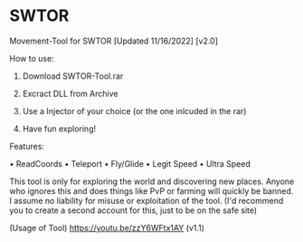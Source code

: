 # SWTOR
Movement-Tool for SWTOR
[Updated 11/16/2022]
[v2.0]

How to use:

1. Download SWTOR-Tool.rar

2. Excract DLL from Archive

3. Use a Injector of your choice (or the one inlcuded in the rar)

4. Have fun exploring!


Features:

• ReadCoords
• Teleport
• Fly/Glide
• Legit Speed
• Ultra Speed


This tool is only for exploring the world and discovering new places. 
Anyone who ignores this and does things like PvP or farming will quickly be banned. 
I assume no liability for misuse or exploitation of the tool. 
(I'd recommend you to create a second account for this, just to be on the safe site)

(Usage of Tool)
https://youtu.be/zzY6WFtx1AY (v1.1)
